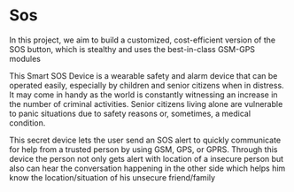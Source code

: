 # Sos
In this project, we aim to build a customized, cost-efficient version of the SOS button, which is stealthy and uses the best-in-class GSM-GPS modules

This Smart SOS Device is a wearable safety and alarm device that can be operated easily, especially by children and senior citizens when in distress. It may come in handy as the world is constantly witnessing an increase in the number of criminal activities. Senior citizens living alone are vulnerable to panic situations due to safety reasons or, sometimes, a medical condition.

This  secret device  lets the user send an SOS alert to quickly communicate for help from a trusted person by using GSM, GPS, or GPRS. Through this device the person  not only gets alert with location of a insecure person but also can hear the conversation happening in the other side which helps him know the location/situation of his unsecure friend/family 

